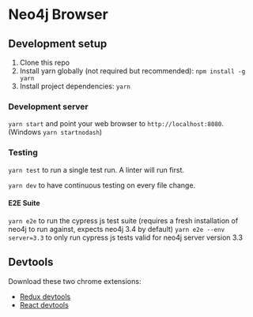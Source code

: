 # Neo4j Browser

## Development setup
1. Clone this repo
1. Install yarn globally (not required but recommended): `npm install -g yarn`
1. Install project dependencies: `yarn`

### Development server
`yarn start` and point your web browser to `http://localhost:8080`. (Windows `yarn startnodash`)

### Testing
`yarn test` to run a single test run. A linter will run first.

`yarn dev` to have continuous testing on every file change.

#### E2E Suite
`yarn e2e` to run the cypress js test suite (requires a fresh installation of neo4j to run against, expects neo4j 3.4 by default)
`yarn e2e --env server=3.3` to only run cypress js tests valid for neo4j server version 3.3

## Devtools
Download these two chrome extensions:
- [Redux devtools](https://chrome.google.com/webstore/detail/redux-devtools/lmhkpmbekcpmknklioeibfkpmmfibljd?hl=en)
- [React devtools](https://chrome.google.com/webstore/detail/react-developer-tools/fmkadmapgofadopljbjfkapdkoienihi?hl=en)
